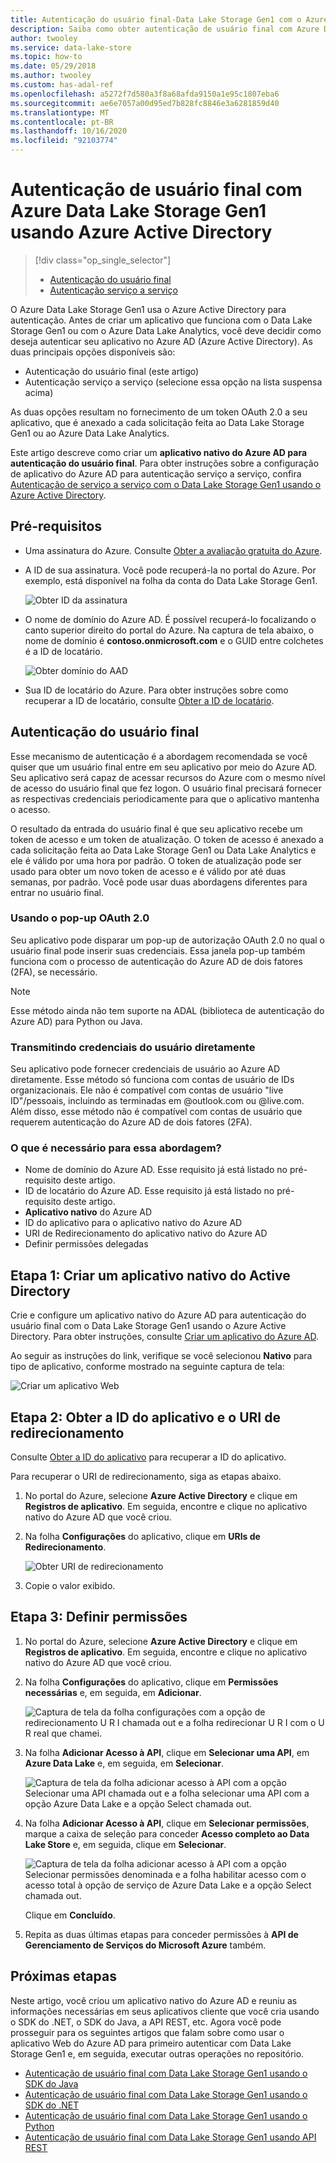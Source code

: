 ```yaml
---
title: Autenticação do usuário final-Data Lake Storage Gen1 com o Azure AD
description: Saiba como obter autenticação de usuário final com Azure Data Lake Storage Gen1 usando Azure Active Directory
author: twooley
ms.service: data-lake-store
ms.topic: how-to
ms.date: 05/29/2018
ms.author: twooley
ms.custom: has-adal-ref
ms.openlocfilehash: a5272f7d580a3f8a68afda9150a1e95c1807eba6
ms.sourcegitcommit: ae6e7057a00d95ed7b828fc8846e3a6281859d40
ms.translationtype: MT
ms.contentlocale: pt-BR
ms.lasthandoff: 10/16/2020
ms.locfileid: "92103774"
---
```

# <a name="end-user-authentication-with-azure-data-lake-storage-gen1-using-azure-active-directory"></a>Autenticação de usuário final com Azure Data Lake Storage Gen1 usando Azure Active Directory
> [!div class="op_single_selector"]
> * [Autenticação do usuário final](data-lake-store-end-user-authenticate-using-active-directory.md)
> * [Autenticação serviço a serviço](data-lake-store-service-to-service-authenticate-using-active-directory.md)
>
>

O Azure Data Lake Storage Gen1 usa o Azure Active Directory para autenticação. Antes de criar um aplicativo que funciona com o Data Lake Storage Gen1 ou com o Azure Data Lake Analytics, você deve decidir como deseja autenticar seu aplicativo no Azure AD (Azure Active Directory). As duas principais opções disponíveis são:

* Autenticação do usuário final (este artigo)
* Autenticação serviço a serviço (selecione essa opção na lista suspensa acima)

As duas opções resultam no fornecimento de um token OAuth 2.0 a seu aplicativo, que é anexado a cada solicitação feita ao Data Lake Storage Gen1 ou ao Azure Data Lake Analytics.

Este artigo descreve como criar um **aplicativo nativo do Azure AD para autenticação do usuário final**. Para obter instruções sobre a configuração de aplicativo do Azure AD para autenticação serviço a serviço, confira [Autenticação de serviço a serviço com o Data Lake Storage Gen1 usando o Azure Active Directory](./data-lake-store-service-to-service-authenticate-using-active-directory.md).

## <a name="prerequisites"></a>Pré-requisitos
* Uma assinatura do Azure. Consulte [Obter a avaliação gratuita do Azure](https://azure.microsoft.com/pricing/free-trial/).

* A ID de sua assinatura. Você pode recuperá-la no portal do Azure. Por exemplo, está disponível na folha da conta do Data Lake Storage Gen1.

    ![Obter ID da assinatura](./media/data-lake-store-end-user-authenticate-using-active-directory/get-subscription-id.png)

* O nome de domínio do Azure AD. É possível recuperá-lo focalizando o canto superior direito do portal do Azure. Na captura de tela abaixo, o nome de domínio é **contoso.onmicrosoft.com** e o GUID entre colchetes é a ID de locatário.

    ![Obter domínio do AAD](./media/data-lake-store-end-user-authenticate-using-active-directory/get-aad-domain.png)

* Sua ID de locatário do Azure. Para obter instruções sobre como recuperar a ID de locatário, consulte [Obter a ID de locatário](../active-directory/develop/howto-create-service-principal-portal.md#get-tenant-and-app-id-values-for-signing-in).

## <a name="end-user-authentication"></a>Autenticação do usuário final
Esse mecanismo de autenticação é a abordagem recomendada se você quiser que um usuário final entre em seu aplicativo por meio do Azure AD. Seu aplicativo será capaz de acessar recursos do Azure com o mesmo nível de acesso do usuário final que fez logon. O usuário final precisará fornecer as respectivas credenciais periodicamente para que o aplicativo mantenha o acesso.

O resultado da entrada do usuário final é que seu aplicativo recebe um token de acesso e um token de atualização. O token de acesso é anexado a cada solicitação feita ao Data Lake Storage Gen1 ou Data Lake Analytics e ele é válido por uma hora por padrão. O token de atualização pode ser usado para obter um novo token de acesso e é válido por até duas semanas, por padrão. Você pode usar duas abordagens diferentes para entrar no usuário final.

### <a name="using-the-oauth-20-pop-up"></a>Usando o pop-up OAuth 2.0
Seu aplicativo pode disparar um pop-up de autorização OAuth 2.0 no qual o usuário final pode inserir suas credenciais. Essa janela pop-up também funciona com o processo de autenticação do Azure AD de dois fatores (2FA), se necessário.

> [!NOTE]
> Esse método ainda não tem suporte na ADAL (biblioteca de autenticação do Azure AD) para Python ou Java.
>
>

### <a name="directly-passing-in-user-credentials"></a>Transmitindo credenciais do usuário diretamente
Seu aplicativo pode fornecer credenciais de usuário ao Azure AD diretamente. Esse método só funciona com contas de usuário de IDs organizacionais. Ele não é compatível com contas de usuário "live ID"/pessoais, incluindo as terminadas em @outlook.com ou @live.com. Além disso, esse método não é compatível com contas de usuário que requerem autenticação do Azure AD de dois fatores (2FA).

### <a name="what-do-i-need-for-this-approach"></a>O que é necessário para essa abordagem?
* Nome de domínio do Azure AD. Esse requisito já está listado no pré-requisito deste artigo.
* ID de locatário do Azure AD. Esse requisito já está listado no pré-requisito deste artigo.
* **Aplicativo nativo** do Azure AD
* ID do aplicativo para o aplicativo nativo do Azure AD
* URI de Redirecionamento do aplicativo nativo do Azure AD
* Definir permissões delegadas


## <a name="step-1-create-an-active-directory-native-application"></a>Etapa 1: Criar um aplicativo nativo do Active Directory

Crie e configure um aplicativo nativo do Azure AD para autenticação do usuário final com o Data Lake Storage Gen1 usando o Azure Active Directory. Para obter instruções, consulte [Criar um aplicativo do Azure AD](../active-directory/develop/howto-create-service-principal-portal.md).

Ao seguir as instruções do link, verifique se você selecionou **Nativo** para tipo de aplicativo, conforme mostrado na seguinte captura de tela:

![Criar um aplicativo Web](./media/data-lake-store-end-user-authenticate-using-active-directory/azure-active-directory-create-native-app.png "Criar aplicativo nativo")

## <a name="step-2-get-application-id-and-redirect-uri"></a>Etapa 2: Obter a ID do aplicativo e o URI de redirecionamento

Consulte [Obter a ID do aplicativo](../active-directory/develop/howto-create-service-principal-portal.md#get-tenant-and-app-id-values-for-signing-in) para recuperar a ID do aplicativo.

Para recuperar o URI de redirecionamento, siga as etapas abaixo.

1. No portal do Azure, selecione **Azure Active Directory** e clique em **Registros de aplicativo**. Em seguida, encontre e clique no aplicativo nativo do Azure AD que você criou.

2. Na folha **Configurações** do aplicativo, clique em **URIs de Redirecionamento**.

    ![Obter URI de redirecionamento](./media/data-lake-store-end-user-authenticate-using-active-directory/azure-active-directory-redirect-uri.png)

3. Copie o valor exibido.


## <a name="step-3-set-permissions"></a>Etapa 3: Definir permissões

1. No portal do Azure, selecione **Azure Active Directory** e clique em **Registros de aplicativo**. Em seguida, encontre e clique no aplicativo nativo do Azure AD que você criou.

2. Na folha **Configurações** do aplicativo, clique em **Permissões necessárias** e, em seguida, em **Adicionar**.

    ![Captura de tela da folha configurações com a opção de redirecionamento U R I chamada out e a folha redirecionar U R I com o U R real que chamei.](./media/data-lake-store-end-user-authenticate-using-active-directory/aad-end-user-auth-set-permission-1.png)

3. Na folha **Adicionar Acesso à API**, clique em **Selecionar uma API**, em **Azure Data Lake** e, em seguida, em **Selecionar**.

    ![Captura de tela da folha adicionar acesso à API com a opção Selecionar uma API chamada out e a folha selecionar uma API com a opção Azure Data Lake e a opção Select chamada out.](./media/data-lake-store-end-user-authenticate-using-active-directory/aad-end-user-auth-set-permission-2.png)

4.  Na folha **Adicionar Acesso à API**, clique em **Selecionar permissões**, marque a caixa de seleção para conceder **Acesso completo ao Data Lake Store** e, em seguida, clique em **Selecionar**.

    ![Captura de tela da folha adicionar acesso à API com a opção Selecionar permissões denominada e a folha habilitar acesso com o acesso total à opção de serviço de Azure Data Lake e a opção Select chamada out.](./media/data-lake-store-end-user-authenticate-using-active-directory/aad-end-user-auth-set-permission-3.png)

    Clique em **Concluído**.

5. Repita as duas últimas etapas para conceder permissões à **API de Gerenciamento de Serviços do Microsoft Azure** também.

## <a name="next-steps"></a>Próximas etapas
Neste artigo, você criou um aplicativo nativo do Azure AD e reuniu as informações necessárias em seus aplicativos cliente que você cria usando o SDK do .NET, o SDK do Java, a API REST, etc. Agora você pode prosseguir para os seguintes artigos que falam sobre como usar o aplicativo Web do Azure AD para primeiro autenticar com Data Lake Storage Gen1 e, em seguida, executar outras operações no repositório.

* [Autenticação de usuário final com Data Lake Storage Gen1 usando o SDK do Java](data-lake-store-end-user-authenticate-java-sdk.md)
* [Autenticação de usuário final com Data Lake Storage Gen1 usando o SDK do .NET](data-lake-store-end-user-authenticate-net-sdk.md)
* [Autenticação de usuário final com Data Lake Storage Gen1 usando o Python](data-lake-store-end-user-authenticate-python.md)
* [Autenticação de usuário final com Data Lake Storage Gen1 usando API REST](data-lake-store-end-user-authenticate-rest-api.md)